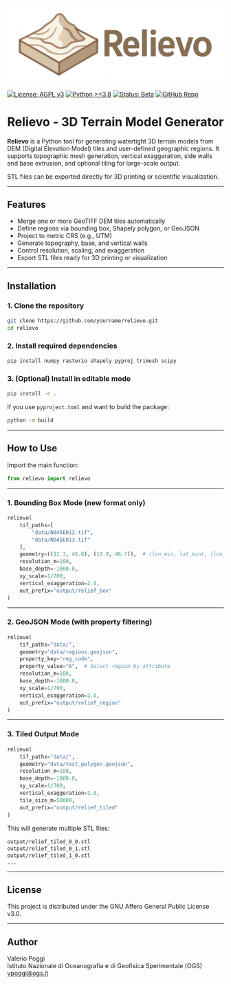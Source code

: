 ![Relievo Logo](logo/relievo_logo.png)

[![License: AGPL v3](https://img.shields.io/badge/License-AGPL%20v3-blue.svg)](https://www.gnu.org/licenses/agpl-3.0)
[![Python >=3.8](https://img.shields.io/badge/Python-3.8%2B-blue.svg)](https://www.python.org/)
[![Status: Beta](https://img.shields.io/badge/status-beta-yellow)]()
[![GitHub Repo](https://img.shields.io/badge/github-relievo-lightgrey?logo=github)](https://github.com/yourname/relievo)


# Relievo - 3D Terrain Model Generator

**Relievo** is a Python tool for generating watertight 3D terrain models 
from DEM (Digital Elevation Model) tiles and user-defined geographic regions. 
It supports topographic mesh generation, vertical exaggeration, 
side walls and base extrusion, and optional tiling for large-scale output.

STL files can be exported directly for 3D printing or scientific visualization.

---

## Features

- Merge one or more GeoTIFF DEM tiles automatically
- Define regions via bounding box, Shapely polygon, or GeoJSON
- Project to metric CRS (e.g., UTM)
- Generate topography, base, and vertical walls
- Control resolution, scaling, and exaggeration
- Export STL files ready for 3D printing or visualization

---

## Installation

### 1. Clone the repository

```bash
git clone https://github.com/yourname/relievo.git
cd relievo
```

### 2. Install required dependencies

```bash
pip install numpy rasterio shapely pyproj trimesh scipy
```

### 3. (Optional) Install in editable mode

```bash
pip install -e .
```

If you use `pyproject.toml` and want to build the package:

```bash
python -m build
```

---

## How to Use

Import the main function:

```python
from relievo import relievo
```

---

### 1. Bounding Box Mode (new format only)

```python
relievo(
    tif_paths=[
        "data/N045E012.tif",
        "data/N045E013.tif"
    ],
    geometry=((12.3, 45.6), (13.9, 46.7)),  # (lon_min, lat_min), (lon_max, lat_max)
    resolution_m=100,
    base_depth=-1000.0,
    xy_scale=1/700,
    vertical_exaggeration=2.0,
    out_prefix="output/relief_box"
)
```

---

### 2. GeoJSON Mode (with property filtering)

```python
relievo(
    tif_paths="data/",
    geometry="data/regions.geojson",
    property_key="reg_code",
    property_value="6",  # Select region by attribute
    resolution_m=100,
    base_depth=-1000.0,
    xy_scale=1/700,
    vertical_exaggeration=2.0,
    out_prefix="output/relief_region"
)
```

---

### 3. Tiled Output Mode

```python
relievo(
    tif_paths="data/",
    geometry="data/test_polygon.geojson",
    resolution_m=100,
    base_depth=-1000.0,
    xy_scale=1/700,
    vertical_exaggeration=2.0,
    tile_size_m=50000,
    out_prefix="output/relief_tiled"
)
```

This will generate multiple STL files:

```
output/relief_tiled_0_0.stl
output/relief_tiled_0_1.stl
output/relief_tiled_1_0.stl
...
```

---

## License

This project is distributed under the GNU Affero General Public License v3.0.

---

## Author

Valerio Poggi  
Istituto Nazionale di Oceanografia e di Geofisica Sperimentale (OGS)  
vpoggi@ogs.it
